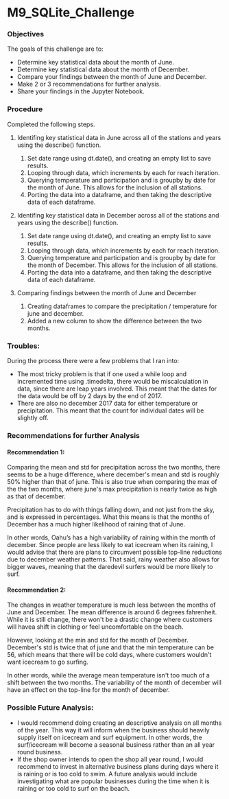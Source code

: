# M9_SQLite_Challenge

### Objectives
The goals of this challenge are to:

* Determine key statistical data about the month of June.
* Determine key statistical data about the month of December.
* Compare your findings between the month of June and December.
* Make 2 or 3 recommendations for further analysis.
* Share your findings in the Jupyter Notebook.

### Procedure
Completed the following steps.
1. Identifing key statistical data in June across all of the stations and years using the describe() function.
    1. Set date range using dt.date(), and creating an empty list to save results.
    2. Looping through data, which increments by each for reach iteration.
    3. Querying temperature and participation and is groupby by date for the month of June. This allows for the inclusion of all stations.
    4. Porting the data into a dataframe, and then taking the descriptive data of each dataframe.

2. Identifing key statistical data in December across all of the stations and years using the describe() function.
    1. Set date range using dt.date(), and creating an empty list to save results.
    2. Looping through data, which increments by each for reach iteration.
    3. Querying temperature and participation and is groupby by date for the month of December. This allows for the inclusion of all stations.
    4. Porting the data into a dataframe, and then taking the descriptive data of each dataframe.

3. Comparing findings between the month of June and December
    1. Creating dataframes to compare the precipitation / temperature for june and december.
    2. Added a new column to show the difference between the two months.

### Troubles:
During the process there were a few problems that I ran into:
* The most tricky problem is that if one used a while loop and incremented time using .timedelta, there would be miscalculation in data, since there are leap years involved. This meant that the dates for the data would be off by 2 days by the end of 2017.
* There are also no december 2017 data for either temperature or precipitation. This meant that the count for individual dates will be slightly off.     

### Recommendations for further Analysis
#### Recommendation 1:
Comparing the mean and std for precipitation across the two months, there seems to be a huge difference, where december's mean and std is roughly 50% higher than that of june. This is also true when comparing the max of the the two months, where june's max precipitation is nearly twice as high as that of december. 

Precipitation has to do with things falling down, and not just from the sky, and is expressed in percentages. What this means is that the months of December has a much higher likelihood of raining that of June. 

In other words, Oahu’s has a high variability of raining within the month of december. Since people are less likely to eat icecream when its raining, I would advise that there are plans to circumvent possible top-line reductions due to december weather patterns. That said, rainy weather also allows for bigger waves, meaning that the daredevil surfers would be more likely to surf. 

#### Recommendation 2:
The changes in weather temperature is much less between the months of June and December. The mean difference is around 6 degrees fahrenheit. While it is still change, there won't be a drastic change where customers will havea shift in clothing or feel uncomfortable on the beach. 

However, looking at the min and std for the month of December. December's std is twice that of june and that the min temperature can be 56, which means that there will be cold days, where customers wouldn't want icecream to go surfing. 

In other words, while the average mean temperature isn't too much of a shift between the two months. The variability of the month of december will have an effect on the top-line for the month of december. 

### Possible Future Analysis:
* I would recommend doing creating an descriptive analysis on all months of the year. This way it will inform when the business should heavily supply itself on icecream and surf equipment. In other words, the surf/icecream will become a seasonal business rather than an all year round business.
* If the shop owner intends to open the shop all year round, I would recommend to invest in alternative business plans during days where it is raining or is too cold to swim. A future analysis would include investigating what are popular businesses during the time when it is raining or too cold to surf on the beach. 